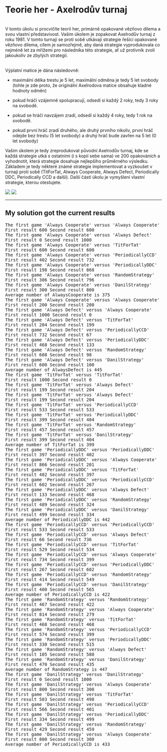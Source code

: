 <h1>Teorie her - Axelrodův turnaj</h1>
<p style="white-space: pre-line">
V tomto úkolu si procvičíte teorii her, primárně opakované vězňovo dilema a svou vlastní představivost. Vašim úkolem je zopakovat Axelrodův turnaj z roku 1981. V tomto turnaji se proti sobě utkávají strategie řešící opakované vězňovo dilema, cílem je samozřejmě, aby daná strategie vyprodukovala co nejméně let za mřížemi pro následníka této strategie, ať už protivník zvolí jakoukoliv ze zbylých strategií.

Výplatní matice je dána následovně:

- maximální délka trestu je 5 let, maximální odměna je tedy 5 let svobody (tohle je zde proto, že originální Axelrodova matice obsahuje kladné hodnoty odměn)

- pokud hráči vzájemně spolupracují, odsedí si každý 2 roky, tedy 3 roky na svobodě.

- pokud se hráči navzájem zradí, odsedí si každý 4 roky, tedy 1 rok na svobodě.

- pokud první hráč zradí druhého, ale druhý prvního nikoliv, první hráč odejde bez trestu (5 let svobody) a druhý hráč bude zavřen na 5 let (0 let svobody)

Vašim úkolem je tedy zreprodukovat původní Axelrodův turnaj, kde se každá strategie utká s ostatními (i s kopií sebe sama) ve 200 opakováních a vyhodnotit, která strategie dosahuje nejlepšího průměrného výsledku. Základem je tedy některé známé strategie implementovat a vyzkoušet v turnaji proti sobě (TitForTat, Always Cooperate, Always Defect, Periodically DDC, Periodically CCD a další). Další částí úkolu je vymyšlení vlastní strategie, kterou otestujete.

</p>
<img src="https://user-images.githubusercontent.com/75219332/235270334-40f7097f-c0df-42e6-bae8-5057176112ee.png"></img>
<img src="https://user-images.githubusercontent.com/75219332/235270594-ce9de2f9-5214-455f-ad29-a1ee7c0e9934.png"></img>
<hr>
<h2>My solution got the current results</h2>
<pre>
The first game 'Always Cooperate' versus 'Always Cooperate'
First result 600 Second result 600
The first game 'Always Cooperate' versus 'Always Defect'
First result 0 Second result 1000
The first game 'Always Cooperate' versus 'TitForTat'
First result 600 Second result 600
The first game 'Always Cooperate' versus 'PeriodicallyCCD'
First result 402 Second result 732
The first game 'Always Cooperate' versus 'PeriodicallyDDC'
First result 198 Second result 868
The first game 'Always Cooperate' versus 'RandomStrategy'
First result 306 Second result 796
The first game 'Always Cooperate' versus 'DanilStrategy'
First result 300 Second result 800
Average number of AlwaysCooperate is 375
The first game 'Always Cooperate' versus 'Always Cooperate'
First result 200 Second result 200
The first game 'Always Defect' versus 'Always Cooperate'
First result 1000 Second result 0
The first game 'Always Defect' versus 'TitForTat'
First result 204 Second result 199
The first game 'Always Defect' versus 'PeriodicallyCCD'
First result 732 Second result 67
The first game 'Always Defect' versus 'PeriodicallyDDC'
First result 468 Second result 133
The first game 'Always Defect' versus 'RandomStrategy'
First result 608 Second result 98
The first game 'Always Defect' versus 'DanilStrategy'
First result 600 Second result 100
Average number of AlwaysDefect is 445
The first game 'TitForTat' versus 'TitForTat'
First result 1000 Second result 0
The first game 'TitForTat' versus 'Always Defect'
First result 199 Second result 204
The first game 'TitForTat' versus 'Always Defect'
First result 199 Second result 204
The first game 'TitForTat' versus 'PeriodicallyCCD'
First result 533 Second result 533
The first game 'TitForTat' versus 'PeriodicallyDDC'
First result 399 Second result 404
The first game 'TitForTat' versus 'RandomStrategy'
First result 457 Second result 457
The first game 'TitForTat' versus 'DanilStrategy'
First result 399 Second result 404
Average number of TitForTat is 399
The first game 'PeriodicallyDDC' versus 'PeriodicallyDDC'
First result 397 Second result 402
The first game 'PeriodicallyDDC' versus 'Always Cooperate'
First result 866 Second result 201
The first game 'PeriodicallyDDC' versus 'TitForTat'
First result 402 Second result 397
The first game 'PeriodicallyDDC' versus 'PeriodicallyCCD'
First result 602 Second result 267
The first game 'PeriodicallyDDC' versus 'Always Defect'
First result 133 Second result 468
The first game 'PeriodicallyDDC' versus 'RandomStrategy'
First result 489 Second result 324
The first game 'PeriodicallyDDC' versus 'DanilStrategy'
First result 499 Second result 334
Average number of PeriodicallyDDC is 442
The first game 'PeriodicallyCCD' versus 'PeriodicallyCCD'
First result 533 Second result 533
The first game 'PeriodicallyCCD' versus 'Always Defect'
First result 66 Second result 736
The first game 'PeriodicallyCCD' versus 'TitForTat'
First result 529 Second result 534
The first game 'PeriodicallyCCD' versus 'Always Cooperate'
First result 734 Second result 399
The first game 'PeriodicallyCCD' versus 'PeriodicallyDDC'
First result 267 Second result 602
The first game 'PeriodicallyCCD' versus 'RandomStrategy'
First result 414 Second result 549
The first game 'PeriodicallyCCD' versus 'DanilStrategy'
First result 400 Second result 565
Average number of PeriodicallyCCD is 422
The first game 'RandomStrategy' versus 'RandomStrategy'
First result 467 Second result 422
The first game 'RandomStrategy' versus 'Always Cooperate'
First result 814 Second result 279
The first game 'RandomStrategy' versus 'TitForTat'
First result 468 Second result 468
The first game 'RandomStrategy' versus 'PeriodicallyCCD'
First result 574 Second result 399
The first game 'RandomStrategy' versus 'PeriodicallyDDC'
First result 330 Second result 515
The first game 'RandomStrategy' versus 'Always Defect'
First result 105 Second result 580
The first game 'RandomStrategy' versus 'DanilStrategy'
First result 470 Second result 435
Average number of RandomStrategy is 447
The first game 'DanilStrategy' versus 'DanilStrategy'
First result 0 Second result 1000
The first game 'DanilStrategy' versus 'Always Cooperate'
First result 800 Second result 300
The first game 'DanilStrategy' versus 'TitForTat'
First result 503 Second result 498
The first game 'DanilStrategy' versus 'PeriodicallyCCD'
First result 566 Second result 401
The first game 'DanilStrategy' versus 'PeriodicallyDDC'
First result 334 Second result 499
The first game 'DanilStrategy' versus 'RandomStrategy'
First result 429 Second result 459
The first game 'DanilStrategy' versus 'Always Cooperate'
First result 800 Second result 300
Average number of PeriodicallyCCD is 433
</pre>
